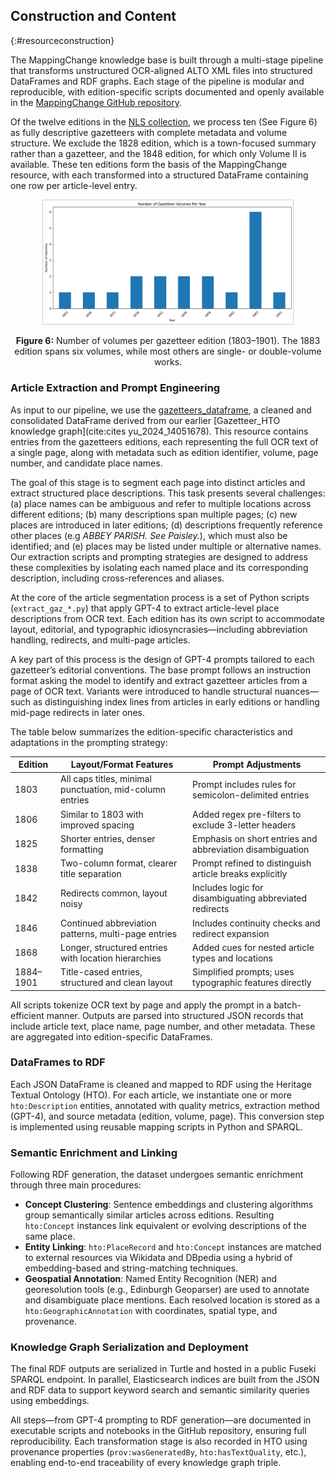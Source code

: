 ## Construction and Content
{:#resourceconstruction}


The MappingChange knowledge base is built through a multi-stage pipeline that transforms unstructured OCR-aligned ALTO XML files into structured DataFrames and RDF graphs. Each stage of the pipeline is modular and reproducible, with edition-specific scripts documented and openly available in the [MappingChange GitHub repository](https://github.com/francesNLP/MappingChange).



Of the twelve editions in the [NLS collection](https://data.nls.uk/data/digitised-collections/gazetteers-of-scotland/), we process ten  (See Figure 6) as fully descriptive gazetteers with complete metadata and volume structure. We exclude the 1828 edition, which is a town-focused summary rather than a gazetteer, and the 1848 edition, for which only Volume II is available. These ten editions form the basis of the MappingChange resource, with each transformed into a structured DataFrame containing one row per article-level entry.

<p align="center">
  <img src="images/gazetteers_vols.png" alt="Number of Gazetteer Volumes Per Year" style="max-width: 400px; height: auto; border: 1px solid #ccc;" />
</p>
<p align="center"><strong>Figure 6:</strong> Number of volumes per gazetteer edition (1803–1901). The 1883 edition spans six volumes, while most others are single- or double-volume works.</p>


### Article Extraction and Prompt Engineering

As input to our pipeline, we use the [gazetteers_dataframe](https://drive.google.com/file/d/1J6TxdKImw2rNgmdUBN19h202gl-iYupn/view?usp=share_link), a cleaned and consolidated DataFrame derived from our earlier [Gazetteer_HTO knowledge graph](cite:cites yu_2024_14051678). This resource contains entries from the gazetteers editions, each representing the full OCR text of a single page, along with metadata such as edition identifier, volume, page number, and candidate place names.

The goal of this stage is to segment each page into distinct articles and extract structured place descriptions. This task presents several challenges: (a) place names can be ambiguous and refer to multiple locations across different editions; (b) many descriptions span multiple pages; (c) new places are introduced in later editions; (d) descriptions frequently reference other places (e.g *ABBEY PARISH. See Paisley.*), which must also be identified; and (e) places may be listed under multiple or alternative names. Our extraction scripts and prompting strategies are designed to address these complexities by isolating each named place and its corresponding description, including cross-references and aliases.

At the core of the article segmentation process is a set of Python scripts (`extract_gaz_*.py`) that apply GPT-4 to extract article-level place descriptions from OCR text. Each edition has its own script to accommodate layout, editorial, and typographic idiosyncrasies—including abbreviation handling, redirects, and multi-page articles.

A key part of this process is the design of GPT-4 prompts tailored to each gazetteer’s editorial conventions. The base prompt follows an instruction format asking the model to identify and extract gazetteer articles from a page of OCR text. Variants were introduced to handle structural nuances—such as distinguishing index lines from articles in early editions or handling mid-page redirects in later ones.

The table below summarizes the edition-specific characteristics and adaptations in the prompting strategy:

| **Edition** | **Layout/Format Features**                                | **Prompt Adjustments**                                  |
|-------------|------------------------------------------------------------|----------------------------------------------------------|
| 1803        | All caps titles, minimal punctuation, mid-column entries   | Prompt includes rules for semicolon-delimited entries    |
| 1806        | Similar to 1803 with improved spacing                      | Added regex pre-filters to exclude 3-letter headers      |
| 1825        | Shorter entries, denser formatting                         | Emphasis on short entries and abbreviation disambiguation |
| 1838        | Two-column format, clearer title separation                | Prompt refined to distinguish article breaks explicitly  |
| 1842        | Redirects common, layout noisy                             | Includes logic for disambiguating abbreviated redirects  |
| 1846        | Continued abbreviation patterns, multi-page entries        | Includes continuity checks and redirect expansion        |
| 1868        | Longer, structured entries with location hierarchies       | Added cues for nested article types and locations        |
| 1884–1901   | Title-cased entries, structured and clean layout           | Simplified prompts; uses typographic features directly   |

All scripts tokenize OCR text by page and apply the prompt in a batch-efficient manner. Outputs are parsed into structured JSON records that include article text, place name, page number, and other metadata. These are aggregated into edition-specific DataFrames.

### DataFrames to RDF

Each JSON DataFrame is cleaned and mapped to RDF using the Heritage Textual Ontology (HTO). For each article, we instantiate one or more `hto:Description` entities, annotated with quality metrics, extraction method (GPT-4), and source metadata (edition, volume, page). This conversion step is implemented using reusable mapping scripts in Python and SPARQL.

### Semantic Enrichment and Linking

Following RDF generation, the dataset undergoes semantic enrichment through three main procedures:

- **Concept Clustering**: Sentence embeddings and clustering algorithms group semantically similar articles across editions. Resulting `hto:Concept` instances link equivalent or evolving descriptions of the same place.
- **Entity Linking**: `hto:PlaceRecord` and `hto:Concept` instances are matched to external resources via Wikidata and DBpedia using a hybrid of embedding-based and string-matching techniques.
- **Geospatial Annotation**: Named Entity Recognition (NER) and georesolution tools (e.g., Edinburgh Geoparser) are used to annotate and disambiguate place mentions. Each resolved location is stored as a `hto:GeographicAnnotation` with coordinates, spatial type, and provenance.

### Knowledge Graph Serialization and Deployment

The final RDF outputs are serialized in Turtle and hosted in a public Fuseki SPARQL endpoint. In parallel, Elasticsearch indices are built from the JSON and RDF data to support keyword search and semantic similarity queries using embeddings.

All steps—from GPT-4 prompting to RDF generation—are documented in executable scripts and notebooks in the GitHub repository, ensuring full reproducibility. Each transformation stage is also recorded in HTO using provenance properties (`prov:wasGeneratedBy`, `hto:hasTextQuality`, etc.), enabling end-to-end traceability of every knowledge graph triple.

